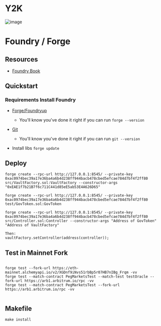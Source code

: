 # Y2K

![image](https://user-images.githubusercontent.com/15989933/168874410-a2ce1798-8d72-4fce-a6ba-b61d4303a3e9.png)

# Foundry / Forge

## Resources

- [Foundry Book](https://book.getfoundry.sh/index.html)

## Quickstart

### Requirements Install Foundry

- [Forge/Foundryup](https://github.com/gakonst/foundry#installation)

  - You'll know you've done it right if you can run `forge --version`
- [Git](https://git-scm.com/book/en/v2/Getting-Started-Installing-Git)

  - You'll know you've done it right if you can run `git --version`
- Install libs
  ``forge update``

## Deploy

```
forge create --rpc-url http://127.0.0.1:8545/ --private-key 0xac0974bec39a17e36ba4a6b4d238ff944bacb478cbed5efcae784d7bf4f2ff80 src/VaultFactory.sol:VaultFactory --constructor-args "0xEAE1f7b21B7f6c711C441d85eE5ab53E4A626D65"

forge create --rpc-url http://127.0.0.1:8545/ --private-key 0xac0974bec39a17e36ba4a6b4d238ff944bacb478cbed5efcae784d7bf4f2ff80 test/GovToken.sol:GovToken

forge create --rpc-url http://127.0.0.1:8545/ --private-key 0xac0974bec39a17e36ba4a6b4d238ff944bacb478cbed5efcae784d7bf4f2ff80 src/Controller.sol:Controller --constructor-args "Address of GovToken" "Address of VaultFactory"

Then:
vaultFactory.setController(address(controller));
```

## Test in Mainnet Fork

```

forge test --fork-url https://eth-mainnet.alchemyapi.io/v2/XGDnf9iNvs51rbBp5r07HB7nIBg_Frqm -vv
forge test --match-contract PegMarketsTest --match-test testOracle --fork-url https://arb1.arbitrum.io/rpc -vv
forge test --match-contract PegMarketsTest --fork-url https://arb1.arbitrum.io/rpc -vv  


```

## Makefile

```
make install
```
